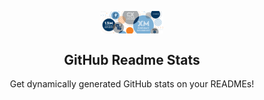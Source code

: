 <p align="center">
 <img width="100px" src="https://raw.githubusercontent.com/panjiarf4/Kelompok-4-MDS/refs/heads/main/images/header.webp" align="center" alt="GitHub Readme Stats" />
 <h2 align="center">GitHub Readme Stats</h2>
 <p align="center">Get dynamically generated GitHub stats on your READMEs!</p>
</p>
